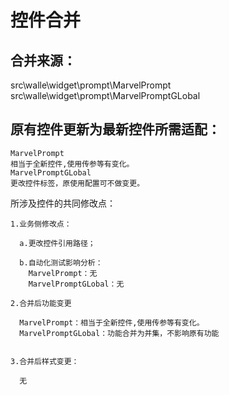 # 控件合并

## 合并来源：
  src\walle\widget\prompt\MarvelPrompt
  src\walle\widget\prompt\MarvelPromptGLobal

## 原有控件更新为最新控件所需适配：

    MarvelPrompt
    相当于全新控件,使用传参等有变化。
    MarvelPromptGLobal
    更改控件标签，原使用配置可不做变更。

  所涉及控件的共同修改点：
  
    1.业务侧修改点：
      
      a.更改控件引用路径；
      
      b.自动化测试影响分析：
        MarvelPrompt：无
        MarvelPromptGLobal：无
        
    2.合并后功能变更
      
      MarvelPrompt：相当于全新控件,使用传参等有变化。
      MarvelPromptGLobal：功能合并为并集，不影响原有功能
      
    
    3.合并后样式变更：
    
      无



